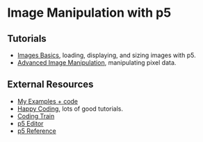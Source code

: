# Image Manipulation with p5 

## Tutorials 
- [Images Basics](basics.md), loading, displaying, and sizing images with p5.
- [Advanced Image Manipulation](advanced.md), manipulating pixel data.

## External Resources
- [My Examples + code](https://awdriggs.github.io/codedImages/)
- [Happy Coding](https://happycoding.io/tutorials/p5js/), lots of good tutorials. 
- [Coding Train](https://thecodingtrain.com/)
- [p5 Editor](https://editor.p5js.org/)
- [p5 Reference](https://p5js.org/reference/)

